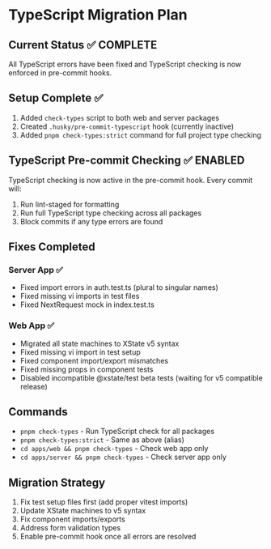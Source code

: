 # TypeScript Migration Plan

## Current Status ✅ COMPLETE

All TypeScript errors have been fixed and TypeScript checking is now enforced in pre-commit hooks.

## Setup Complete ✅

1. Added `check-types` script to both web and server packages
2. Created `.husky/pre-commit-typescript` hook (currently inactive)
3. Added `pnpm check-types:strict` command for full project type checking

## TypeScript Pre-commit Checking ✅ ENABLED

TypeScript checking is now active in the pre-commit hook. Every commit will:
1. Run lint-staged for formatting
2. Run full TypeScript type checking across all packages
3. Block commits if any type errors are found

## Fixes Completed

### Server App ✅
- Fixed import errors in auth.test.ts (plural to singular names)
- Fixed missing vi imports in test files
- Fixed NextRequest mock in index.test.ts

### Web App ✅
- Migrated all state machines to XState v5 syntax
- Fixed missing vi import in test setup
- Fixed component import/export mismatches
- Fixed missing props in component tests
- Disabled incompatible @xstate/test beta tests (waiting for v5 compatible release)

## Commands

- `pnpm check-types` - Run TypeScript check for all packages
- `pnpm check-types:strict` - Same as above (alias)
- `cd apps/web && pnpm check-types` - Check web app only
- `cd apps/server && pnpm check-types` - Check server app only

## Migration Strategy

1. Fix test setup files first (add proper vitest imports)
2. Update XState machines to v5 syntax
3. Fix component imports/exports
4. Address form validation types
5. Enable pre-commit hook once all errors are resolved